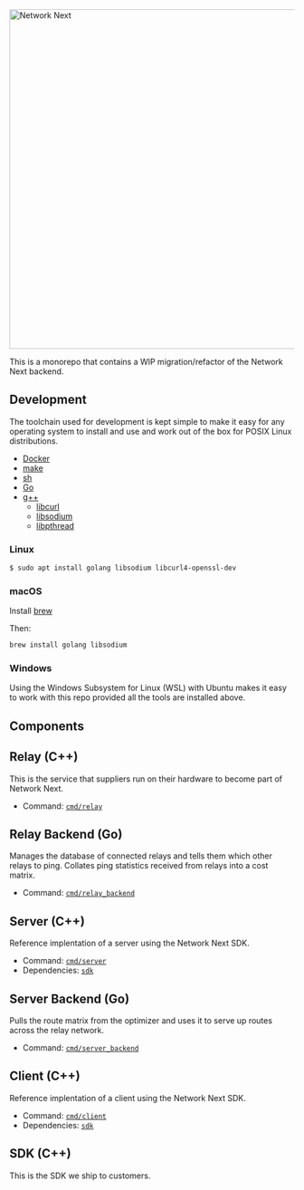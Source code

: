<img src="https://static.wixstatic.com/media/799fd4_0512b6edaeea4017a35613b4c0e9fc0b~mv2.jpg/v1/fill/w_1200,h_140,al_c,q_80,usm_0.66_1.00_0.01/networknext_logo_colour_black_RGB_tightc.jpg" alt="Network Next" width="600"/>

<br>

This is a monorepo that contains a WIP migration/refactor of the Network Next backend.

## Development

The toolchain used for development is kept simple to make it easy for any operating system to install and use and work out of the box for POSIX Linux distributions.

- [Docker](https://www.docker.com)
- [make](http://man7.org/linux/man-pages/man1/make.1.html)
- [sh](https://linux.die.net/man/1/sh)
- [Go](https://golang.org/dl/#stable)
- [g++](http://man7.org/linux/man-pages/man1/g++.1.html)
    - [libcurl](https://curl.haxx.se/libcurl/)
    - [libsodium](https://libsodium.gitbook.io)
    - [libpthread](https://www.gnu.org/software/hurd/libpthread.html)

### Linux

```sh
$ sudo apt install golang libsodium libcurl4-openssl-dev
```

### macOS

Install [brew](https://brew.sh)

Then:

```sh
brew install golang libsodium
```

### Windows

Using the Windows Subsystem for Linux (WSL) with Ubuntu makes it easy to work with this repo provided all the tools are installed above.

## Components

## Relay (C++)

This is the service that suppliers run on their hardware to become part of Network Next.

- Command: [`cmd/relay`](./cmd/relay)

## Relay Backend (Go)

Manages the database of connected relays and tells them which other relays to ping. Collates ping statistics received from relays into a cost matrix.

- Command: [`cmd/relay_backend`](./cmd/relay_backend)

## Server (C++)

Reference implentation of a server using the Network Next SDK.

- Command: [`cmd/server`](./cmd/server)
- Dependencies: [`sdk`](./sdk)

## Server Backend (Go)

Pulls the route matrix from the optimizer and uses it to serve up routes across the relay network.

- Command: [`cmd/server_backend`](./cmd/server_backend)

## Client (C++)

Reference implentation of a client using the Network Next SDK. 

- Command: [`cmd/client`](./cmd/client)
- Dependencies: [`sdk`](./sdk)

## SDK (C++)

This is the SDK we ship to customers.

